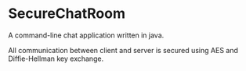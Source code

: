 # SecureChatRoom
A command-line chat application written in java.

All communication between client and server is secured using AES and Diffie-Hellman key exchange.
